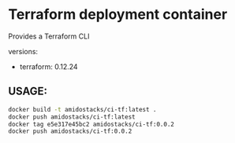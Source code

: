 # Terraform deployment container

Provides a Terraform CLI

versions:
  - terraform: 0.12.24

USAGE:
---

```bash
docker build -t amidostacks/ci-tf:latest .
docker push amidostacks/ci-tf:latest
docker tag e5e317e45bc2 amidostacks/ci-tf:0.0.2
docker push amidostacks/ci-tf:0.0.2
```
